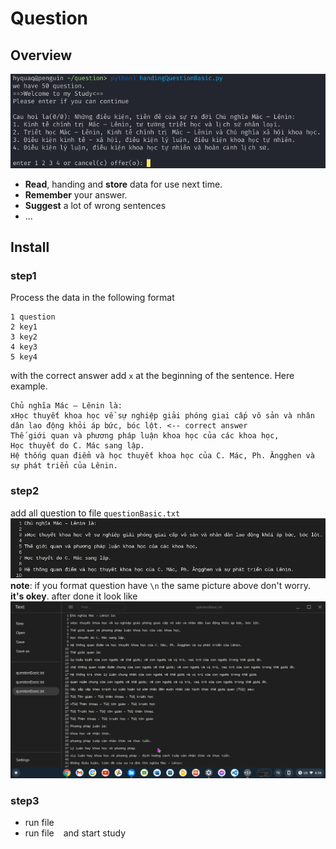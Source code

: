 # Question
## Overview
![Overview](img/Overview1.png "Overview")

- **Read**, handing and **store** data for use next time.
- **Remember** your answer.
- **Suggest** a lot of wrong sentences
- ...
## Install

### step1
Process the data in the following format
```
1 question
2 key1
3 key2
4 key3
5 key4
```
with the correct answer add ```x``` at the beginning of the sentence.
Here example.
```
Chủ nghĩa Mác – Lênin là: 
xHọc thuyết khoa học về sự nghiệp giải phóng giai cấp vô sản và nhân dân lao động khỏi áp bức, bóc lột. <-- correct answer
Thế giới quan và phương pháp luận khoa học của các khoa học, 
Học thuyết do C. Mác sang lập. 
Hệ thống quan điểm và học thuyết khoa học của C. Mác, Ph. Ăngghen và sự phát triển của Lênin. 
```
### step2
add all question to file ```questionBasic.txt```
![](img/exampleAllQuestion.png)
**note**:
if you format question have ```\n``` the same picture above don't worry. **it's okey**.
after done it look like
![](img/exampleDone.png)
### step3
- run file ``` ```
- run file ``` ``` and start study
